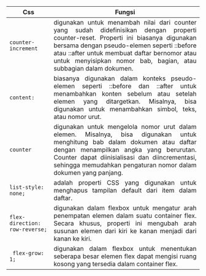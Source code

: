 | **Css**     | **Fungsi**      |
| ------------- | ------------- |
| `counter-increment`          | <div style="text-align: justify;">digunakan untuk menambah nilai dari counter yang sudah didefinisikan dengan properti counter-reset. Properti ini biasanya digunakan bersama dengan pseudo-elemen seperti ::before atau ::after untuk membuat daftar bernomor atau untuk menyisipkan nomor bab, bagian, atau subbagian dalam dokumen.</div>         |
| `content:`          | <div style="text-align: justify;">biasanya digunakan dalam konteks pseudo-elemen seperti ::before dan ::after untuk menambahkan konten sebelum atau setelah elemen yang ditargetkan. Misalnya, bisa digunakan untuk menambahkan simbol, teks, atau nomor urut.</div>         |
| `counter`          | <div style="text-align: justify;">digunakan untuk mengelola nomor urut dalam elemen. Misalnya, bisa digunakan untuk menghitung bab dalam dokumen atau daftar dengan menampilkan angka yang berurutan. Counter dapat diinisialisasi dan diincrementasi, sehingga memudahkan pengaturan nomor dalam dokumen yang panjang.</div>         |
| `list-style: none;`          | <div style="text-align: justify;">adalah properti CSS yang digunakan untuk menghapus tampilan default dari item dalam daftar. </div>         |
| `flex-direction: row-reverse;`          | <div style="text-align: justify;">digunakan dalam flexbox untuk mengatur arah penempatan elemen dalam suatu container flex. Secara khusus, properti ini mengubah arah susunan elemen dari kiri ke kanan menjadi dari kanan ke kiri.</div>         |
| ` flex-grow: 1;`          | <div style="text-align: justify;">digunakan dalam flexbox untuk menentukan seberapa besar elemen flex dapat mengisi ruang kosong yang tersedia dalam container flex.</div>         |